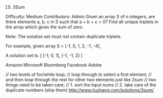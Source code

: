 15. 3Sum   

Difficulty: Medium
Contributors: Admin
Given an array S of n integers, are there elements a, b, c in S such that a + b + c = 0? Find all unique triplets in the array which gives the sum of zero.

Note: The solution set must not contain duplicate triplets.

For example, given array S = [-1, 0, 1, 2, -1, -4],

A solution set is:
[
  [-1, 0, 1],
  [-1, -1, 2]
]

Amazon Microsoft Bloomberg Facebook Adobe

// two levels of for/while loop;
// loop through to select a first element;
// and then loop through the rest for other two elements just like 2sum
// two things need to be taken care;
// 1. sort the input nums
// 2. take care of the duplicate numbers (skip them)
http://www.jiuzhang.com/solutions/3sum/
